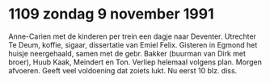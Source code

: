 # 1109 zondag 9 november 1991
Anne-Carien met de kinderen per trein een dagje naar Deventer. Utrechter Te Deum, koffie, sigaar, dissertatie van Emiel Felix. Gisteren in Egmond het huisje neergehaald, samen met de gebr. Bakker (buurman van Dirk met broer), Huub Kaak, Meindert en Ton. Verliep helemaal volgens plan. Morgen afvoeren. Geeft veel voldoening dat zoiets lukt. Nu eerst 10 blz. diss.
